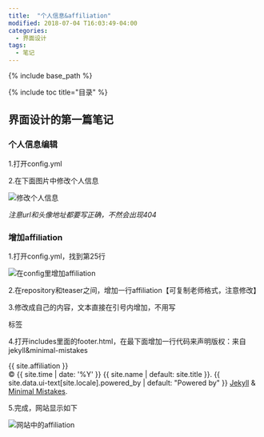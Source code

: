 ```yaml
---
title:  "个人信息&affiliation"
modified: 2018-07-04 T16:03:49-04:00
categories: 
  - 界面设计
tags:
  - 笔记
---
```


{% include base_path %}

{% include toc title="目录" %}


## 界面设计的第一篇笔记

### 个人信息编辑
1.打开config.yml

2.在下面图片中修改个人信息

![修改个人信息](https://gitee.com/NFUNM030/minimal-mistakes/raw/master/images/%E4%BF%AE%E6%94%B9%E4%B8%AA%E4%BA%BA%E4%BF%A1%E6%81%AF.png)

*注意url和头像地址都要写正确，不然会出现404*


### 增加affiliation

1.打开config.yml，找到第25行

![在config里增加affiliation](https://gitee.com/NFUNM030/minimal-mistakes/raw/master/images/%E5%9C%A8config%E9%87%8C%E5%A2%9E%E5%8A%A0affiliation.png)

2.在repository和teaser之间，增加一行affiliation【可复制老师格式，注意修改】

3.修改成自己的内容，文本直接在引号内增加，不用写<p>标签

4.打开includes里面的footer.html，在最下面增加一行代码来声明版权：来自jekyll&minimal-mistakes

<div class="page__footer-copyright">{{ site.affiliation }}  <br/> &copy; {{ site.time | date: '%Y' }} {{ site.name | default: site.title }}. {{ site.data.ui-text[site.locale].powered_by | default: "Powered by" }} <a href="https://jekyllrb.com" rel="nofollow">Jekyll</a> &amp; <a href="https://mademistakes.com/work/minimal-mistakes-jekyll-theme/" rel="nofollow">Minimal Mistakes</a>.</div>

5.完成，网站显示如下

![网站中的affiliation](https://gitee.com/NFUNM030/minimal-mistakes/raw/master/images/%E7%BD%91%E7%AB%99%E4%B8%AD%E7%9A%84affiliation.png)
